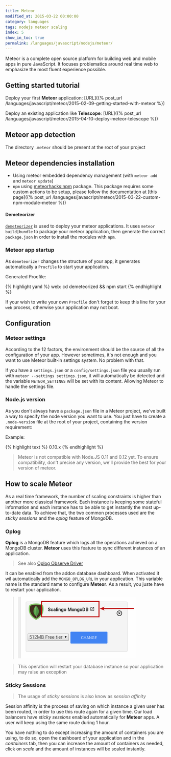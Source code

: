 ```yaml
---
title: Meteor
modified_at: 2015-03-22 00:00:00
category: languages
tags: nodejs meteor scaling
index: 5
show_in_toc: true
permalink: /languages/javascript/nodejs/meteor/
---
```


Meteor is a complete open source platform for building web and mobile apps in pure JavaScript.
It focuses problematics around real time web to emphasize the most fluent experience possible.

## Getting started tutorial

Deploy your first __Meteor__ application: [URL]({% post_url /languages/javascript/meteor/2015-02-09-getting-started-with-meteor %})

Deploy an existing application like __Telescope__: [URL]({% post_url /languages/javascript/meteor/2015-04-10-deploy-meteor-telescope %})

## Meteor app detection

The directory `.meteor` should be present at the root of your project

## Meteor dependencies installation

* Using meteor embedded dependency management (with `meteor add` and `meteor
  update`)
* `npm` using [meteorhacks:npm](https://github.com/meteorhacks/npm) package.
  This package requires some custom actions to be setup, please follow the
  documentation at [this page]({% post_url /languages/javascript/meteor/2015-03-22-custom-npm-module-meteor %})

#### Demeteorizer

[`demeteorizer`](https://github.com/onmodulus/demeteorizer) is used to deploy
your meteor applications. It uses `meteor build|bundle` to package your meteor
application, then generate the correct `package.json` in order to install the
modules with `npm`.

### Meteor app startup

As `demeteorizer` changes the structure of your app, it generates automatically
a `Procfile` to start your application.

Generated Procfile:

{% highlight yaml %}
web: cd demeteorized && npm start
{% endhighlight %}

If your wish to write your own `Procfile` don't forget to keep this line for
your `web` process, otherwise your application may not boot.

## Configuration

### Meteor settings

According to the 12 factors, the environment should be the source of all the configuration of your app.
However sometimes, it's not enough and you want to use Meteor built-in settings system. No problem
with that.

If you have a `settings.json` or a `config/settings.json` file you usually run with
`meteor --settings settings.json`, it will automatically be detected and the variable `METEOR_SETTINGS`
will be set with its content. Allowing Meteor to handle the settings file.

### Node.js version

As you don't always have a `package.json` file in a Meteor project, we've built a way to specify the node
version you want to use. You just have to create a `.node-version` file at the root of your project,
containing the version requirement:

Example:

{% highlight text %}
0.10.x
{% endhighlight %}

<blockquote class="bg-info">
  Meteor is not compatible with Node.JS 0.11 and 0.12 yet. To ensure compatibility, don't precise any version,
  we'll provide the best for your version of meteor.
</blockquote>

## How to scale __Meteor__

As a real time framework, the number of scaling constraints is higher than another more classical
framework. Each instance is keeping some stateful information and each instance has to be able to
get instantly the most up-to-date data. To achieve that, the two common processes used are the
_sticky sessions_ and the _oplog_ feature of MongoDB.

### Oplog

__Oplog__ is a MongoDB feature which logs all the operations achieved on a MongoDB cluster. __Meteor__
uses this feature to sync different instances of an application.

> See also [Oplog Observe Driver](https://github.com/meteor/meteor/wiki/Oplog-Observe-Driver)

It can be enabled from the addon database dashboard. When activated it wil automatically add the
`MONGO_OPLOG_URL` in your application. This variable name is the standard name to configure __Meteor__.
As a result, you juste have to restart your application.

> ![Link to Dashboard](/assets/images/database/link-to-dashboard.png)

<blockquote class="bg-info">
  This operation will restart your database instance so your application may raise an exception
</blockquote>

### Sticky Sessions

> The usage of _sticky sessions_ is also know as _session affinity_

Session affinity is the process of saving on which instance a given user has been routed, in order to use
this route again for a given time. Our load balancers have _sticky sessions_ enabled automatically
for __Meteor__ apps. A user will keep using the same route during 1 hour.

You have nothing to do except increasing the amount of containers you are using, to do
so, open the dashboard of your application and in the _containers_ tab, then you can increase the amount
of containers as needed, click on _scale_ and the amount of instances will be scaled instantly.
